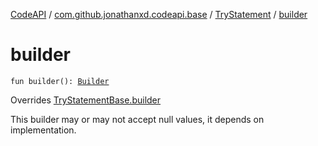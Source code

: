 [CodeAPI](../../index.md) / [com.github.jonathanxd.codeapi.base](../index.md) / [TryStatement](index.md) / [builder](.)

# builder

`fun builder(): `[`Builder`](-builder/index.md)

Overrides [TryStatementBase.builder](../-try-statement-base/builder.md)

This builder may or may not accept null values, it depends on implementation.

